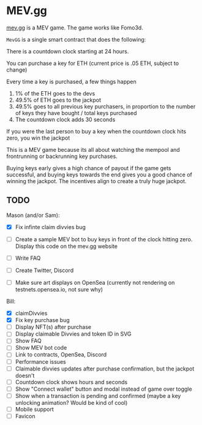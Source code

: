 # MEV.gg

[mev.gg](http://mev.gg) is a MEV game. The game works like Fomo3d.

`MevGG` is a single smart contract that does the following:

There is a countdown clock starting at 24 hours.

You can purchase a key for ETH (current price is .05 ETH, subject to change)

Every time a key is purchased, a few things happen

1. 1% of the ETH goes to the devs
2. 49.5% of ETH goes to the jackpot
3. 49.5% goes to all previous key purchasers, in proportion to the number of keys they have bought / total keys purchased
4. The countdown clock adds 30 seconds

If you were the last person to buy a key when the countdown clock hits zero, you win the jackpot

This is a MEV game because its all about watching the mempool and frontrunning or backrunning key purchases.

Buying keys early gives a high chance of payout if the game gets successful, and buying keys towards the end gives you a good chance of winning the jackpot. The incentives align to create a truly huge jackpot.


## TODO
Mason (and/or Sam):
- [X] Fix infinte claim divvies bug
- [ ] Create a sample MEV bot to buy keys in front of the clock hitting zero. Display this code on the mev.gg website
- [ ] Write FAQ
- [ ] Create Twitter, Discord
- [ ] Make sure art displays on OpenSea (currently not rendering on testnets.opensea.io, not sure why)


Bill:
- [X] claimDivvies
- [X] Fix key purchase bug
- [ ] Display NFT(s) after purchase
- [ ] Display claimable Divvies and token ID in SVG
- [ ] Show FAQ
- [ ] Show MEV bot code
- [ ] Link to contracts, OpenSea, Discord
- [ ] Performance issues
- [ ] Claimable divvies updates after purchase confirmation, but the jackpot doesn't
- [ ] Countdown clock shows hours and seconds
- [ ] Show "Connect wallet" button and modal instead of game over toggle
- [ ] Show when a transaction is pending and confirmed (maybe a key unlocking animation? Would be kind of cool)
- [ ] Mobile support
- [ ] Favicon
